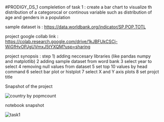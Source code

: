 #PRODIGY_DS_1
compleletion of task 1 : create a bar chart to visualize th distribution of a categorocal or continous variable such as distribution of age and genders in a population 

sample dataset is : 
https://data.worldbank.org/indicator/SP.POP.TOTL

project google collab link : 
https://colab.research.google.com/drive/1kJBFUkCSCj-WiGfHvOPJgUVmxJ5tYXQM?usp=sharing

project synopsis :
step 1) adding neccesary libraries (like pandas numpy and matplotlib)
2 adding sample dataset from word bank 
3 select year to select 
4 removing null values from dataset 
5 set top 10 values by head command
6 select bar plot or histplot 
7 select X and Y axis plots
8 set projct title 

Snapshot of the project

![country by popmcount](https://github.com/anuj7860/PRODIGY_DS_1/assets/138881508/2317794c-f89d-4d2a-bfde-42541d2151bf)

notebook snapshot

![task1](https://github.com/anuj7860/PRODIGY_DS_1/assets/138881508/b71773e8-e812-4dad-ba39-058120c07c2b)



 
